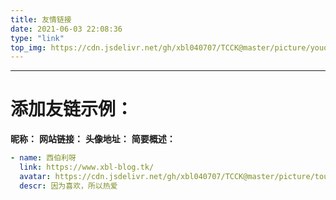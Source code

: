 ```yaml
---
title: 友情链接
date: 2021-06-03 22:08:36
type: "link"
top_img: https://cdn.jsdelivr.net/gh/xbl040707/TCCK@master/picture/youqinglianjietoutu.jpg
---
```



-----
# 添加友链示例：

**昵称：**
**网站链接：**
**头像地址：**
**简要概述：**

```yaml
- name: 西伯利呀
  link: https://www.xbl-blog.tk/
  avatar: https://cdn.jsdelivr.net/gh/xbl040707/TCCK@master/picture/touxiang.jpg
  descr: 因为喜欢，所以热爱
```